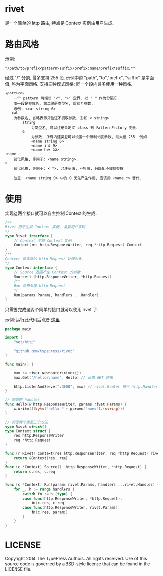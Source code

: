 rivet
=====

是一个简单的 http 路由, 特点是 Context 实例由用户生成.

路由风格
========

示例:

```
"/path/to/prefix<pattern>suffix/prefix:name/prefix*suffix/*"
```

经过 "/" 分割, 最多支持 255 段. 
示例中的 "path", "to","prefix", "suffix" 是字面值, 称为字面风格.
支持三种模式风格: 同一个段内最多使用一种风格.

```
<pattern>
    一个 pattern 两端以 "<", ">" 定界, 以 " " 作为分隔符.
    第一段是参数名, 第二段是类型名, 后续为参数.
    示例: <cat string 6>
   cat
    为参数名, 省略表示只验证不提取参数, 形如 < string>
        string
            为类型名, 可以注册自定义 class 到 PatternFactory 变量.
        6
            为参数, 所有内建类型可以设置一个限制长度参数, 最大值 255. 例如
            <name string 6>
            <name int 9>
            <name hex 32>
:name
    简化风格, 等同于: <name string>.
*
    简化风格, 等同于: < *>. 允许空值, 不垮段, 只匹配不提取参数

    注意: <name string 0> 中的 0 无法产生作用, 应该用 <name *> 替代.
```

使用
====

实现这两个接口就可以自主控制 Context 的生成.

```go
/**
Rivet 用于生成 Context 实例, 需要用户实现.
*/
type Rivet interface {
    // Context 生成 Context 实例
    Context(res http.ResponseWriter, req *http.Request) Context
}
/**
Context 是实际的 http Request 处理对象.
*/
type Context interface {
    // Source 返回产生 Context 的参数
    Source() (http.ResponseWriter, *http.Request)
    /**
    Run 负责处理 http.Request
    */
    Run(params Params, handlers ...Handler)
}
```

只需要完成这两个简单的接口就可以使用 rivet 了.

示例: 运行此代码后点击 [这里](http://127.0.0.1:3000/hello/Rivet)

```go
package main

import (
    "net/http"

    "github.com/typepress/rivet"
)

func main() {

    mux := rivet.NewRouter(Rivet{})
    mux.Get("/hello/:name", Hello) // 设置 GET 路由

    http.ListenAndServe(":3000", mux) // rivet.Router 符合 http.Handler 接口
}

// 简单的 handler
func Hello(w http.ResponseWriter, params rivet.Params) {
    w.Write([]byte("Hello " + params["name"].(string)))
}

// 实现两个类型三个方法
type Rivet struct{}
type Context struct {
    res http.ResponseWriter
    req *http.Request
}

func (r Rivet) Context(res http.ResponseWriter, req *http.Request) rivet.Context {
    return &Context{res, req}
}
func (c *Context) Source() (http.ResponseWriter, *http.Request) {
    return c.res, c.req
}

func (c *Context) Run(params rivet.Params, handlers ...rivet.Handler) {
    for _, h := range handlers {
        switch fn := h.(type) {
        case func(http.ResponseWriter, *http.Request):
            fn(c.res, c.req)
        case func(http.ResponseWriter, rivet.Params):
            fn(c.res, params)
        }
    }
}
```


LICENSE
=======
Copyright 2014 The TypePress Authors. All rights reserved.
Use of this source code is governed by a BSD-style
license that can be found in the LICENSE file.